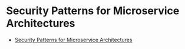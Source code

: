 # Security Patterns for Microservice Architectures
- [Security Patterns for Microservice Architectures](https://developer.okta.com/blog/2020/03/23/microservice-security-patterns)
